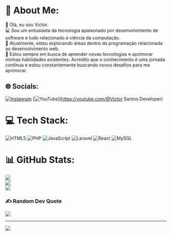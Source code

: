 # 💫 About Me:
👋 Olá, eu sou Victor.<br>💻 Sou um entusiasta da tecnologia apaixonado por desenvolvimento de software e tudo relacionado à ciência da computação.<br>🌱 Atualmente, estou explorando áreas dentro da programação relacionada ao desenvolvimento web.<br>🚀 Estou sempre em busca de aprender novas tecnologias e aprimorar minhas habilidades existentes. Acredito que o conhecimento é uma jornada contínua e estou constantemente buscando novos desafios para me aprimorar.


## 🌐 Socials:
[![Instagram](https://img.shields.io/badge/Instagram-%23E4405F.svg?logo=Instagram&logoColor=white)](https://instagram.com/victor.santos.dev) [![YouTube](https://img.shields.io/badge/YouTube-%23FF0000.svg?logo=YouTube&logoColor=white)](https://youtube.com/@Victor Santos Developer) 

# 💻 Tech Stack:
![HTML5](https://img.shields.io/badge/html5-%23E34F26.svg?style=for-the-badge&logo=html5&logoColor=white) ![PHP](https://img.shields.io/badge/php-%23777BB4.svg?style=for-the-badge&logo=php&logoColor=white) ![JavaScript](https://img.shields.io/badge/javascript-%23323330.svg?style=for-the-badge&logo=javascript&logoColor=%23F7DF1E) ![Laravel](https://img.shields.io/badge/laravel-%23FF2D20.svg?style=for-the-badge&logo=laravel&logoColor=white) ![React](https://img.shields.io/badge/react-%2320232a.svg?style=for-the-badge&logo=react&logoColor=%2361DAFB) ![MySQL](https://img.shields.io/badge/mysql-%2300000f.svg?style=for-the-badge&logo=mysql&logoColor=white)
# 📊 GitHub Stats:
![](https://github-readme-stats.vercel.app/api?username=VictorGSantosB&theme=dark&hide_border=false&include_all_commits=false&count_private=false)<br/>
![](https://github-readme-streak-stats.herokuapp.com/?user=VictorGSantosB&theme=dark&hide_border=false)<br/>
![](https://github-readme-stats.vercel.app/api/top-langs/?username=VictorGSantosB&theme=dark&hide_border=false&include_all_commits=false&count_private=false&layout=compact)

### ✍️ Random Dev Quote
![](https://quotes-github-readme.vercel.app/api?type=horizontal&theme=radical)

---
[![](https://visitcount.itsvg.in/api?id=VictorGSantosB&icon=0&color=12)](https://visitcount.itsvg.in)

<!-- Proudly created with GPRM ( https://gprm.itsvg.in ) -->
